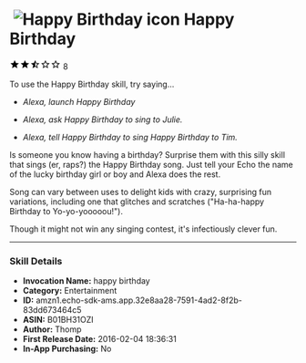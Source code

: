 # &nbsp;<img src="https://github.com/dale3h/alexa-skills-list/raw/master/skills/happy-birthday/B01BH31OZI/app_icon" alt="Happy Birthday icon" width="36"> Happy Birthday
![2.5 stars](../../../images/ic_star_black_18dp_1x.png)![2.5 stars](../../../images/ic_star_black_18dp_1x.png)![2.5 stars](../../../images/ic_star_half_black_18dp_1x.png)![2.5 stars](../../../images/ic_star_border_black_18dp_1x.png)![2.5 stars](../../../images/ic_star_border_black_18dp_1x.png) 8

To use the Happy Birthday skill, try saying...

* *Alexa, launch Happy Birthday*

* *Alexa, ask Happy Birthday to sing to Julie.*

* *Alexa, tell Happy Birthday to sing Happy Birthday to Tim.*

Is someone you know having a birthday?  Surprise them with this silly skill that sings (er, raps?) the Happy Birthday song.  Just tell your Echo the name of the lucky birthday girl or boy and Alexa does the rest.

Song can vary between uses to delight kids with crazy, surprising fun variations, including one that glitches and scratches ("Ha-ha-happy Birthday to Yo-yo-yooooou!").

Though it might not win any singing contest, it's infectiously clever fun.

***

### Skill Details

* **Invocation Name:** happy birthday
* **Category:** Entertainment
* **ID:** amzn1.echo-sdk-ams.app.32e8aa28-7591-4ad2-8f2b-83dd673464c5
* **ASIN:** B01BH31OZI
* **Author:** Thomp
* **First Release Date:** 2016-02-04 18:36:31
* **In-App Purchasing:** No
